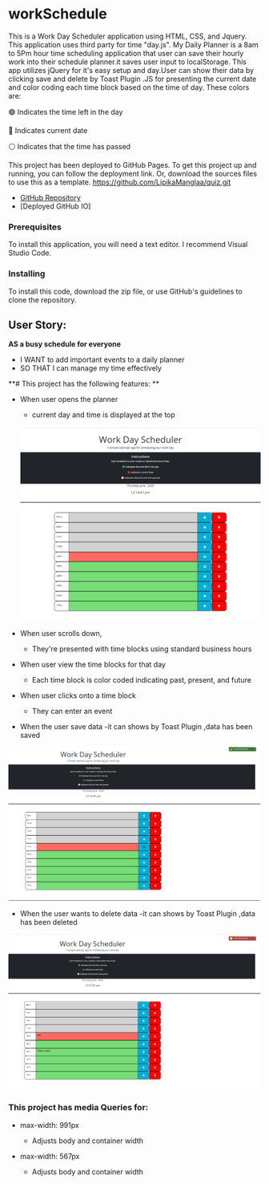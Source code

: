 # workSchedule

This is a Work Day Scheduler application using HTML, CSS, and Jquery. This application uses third party for time "day.js". My Daily Planner is a 8am to 5Pm hour time scheduling application that user can save their hourly work into their schedule planner.it  saves user input to localStorage. This app utilizes jQuery for it's easy setup and day.User can show their data by clicking save and delete by Toast Plugin .JS for presenting the current date and color coding each time block based on the time of day. These colors are:

:green_circle: Indicates the time left in the day 

 :red_circle: Indicates current date 

:white_circle: Indicates that the time has passed

This project has been deployed to GitHub Pages. To get this project up and running, you can follow the deployment link. Or, download the sources files to use this as a template.
https://github.com/LipikaManglaa/quiz.git
* [GitHub Repository](https://github.com/LipikaManglaa/quiz.git)
* [Deployed GitHub IO]



### Prerequisites

To install this application, you will need a text editor. I recommend Visual Studio Code. 

### Installing

To install this code, download the zip file, or use GitHub's guidelines to clone the repository. 



##  User Story:
**AS  a busy schedule for everyone**
- I WANT to add important events to a daily planner
- SO THAT I can manage my time effectively

**# This project has the following features: **
- When user opens the planner 
  - current day and time is displayed at the top 

  ![](screenshot/Screenshot1.png)


- When user scrolls down,
  - They're presented with time blocks using standard business hours
- When user view the time blocks for that day 
  - Each time block is color coded indicating past, present, and future
- When user clicks onto a time block 
  - They can enter an event

- When the user save data 
 -it can shows by Toast Plugin  ,data has been saved

 ![](screenshot/Screenshot2.png)

- When the user wants to delete data 
 -it can shows by Toast Plugin  ,data has been deleted

 ![](screenshot/Screenshot3.png)
 

 ### This project has media Queries for:

* max-width: 991px 
    * Adjusts body and container width

* max-width: 567px
    * Adjusts body and container width
  